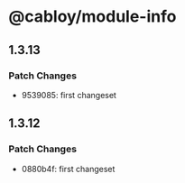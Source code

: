 # @cabloy/module-info

## 1.3.13

### Patch Changes

- 9539085: first changeset

## 1.3.12

### Patch Changes

- 0880b4f: first changeset
